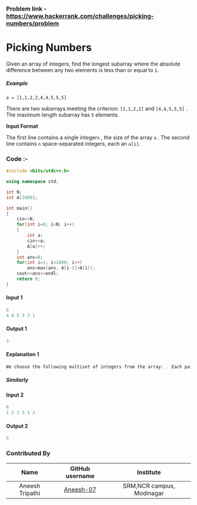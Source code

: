 ### Problem link - https://www.hackerrank.com/challenges/picking-numbers/problem

# Picking Numbers

Given an array of integers, find the longest subarray where the absolute difference between any two elements is less than or equal to `1`.

##### **Example**

`a = [1,1,2,2,4,4,5,5,5]`

There are two subarrays meeting the criterion: `[1,1,2,2]` and `[4,4,5,5,5]` . The maximum length subarray has `5` elements.

**Input Format**

The first line contains a single integer`n` , the size of the array `a` .
The second line contains `n` space-separated integers, each an `a[i]`.

### Code :-

```c++
#include <bits/stdc++.h>

using namespace std;

int N;
int A[1000];

int main()
{
    cin>>N;
    for(int i=0; i<N; i++)
    {
        int a;
        cin>>a;
        A[a]++;
    }
    int ans=0;
    for(int i=1; i<1000; i++)
        ans=max(ans, A[i-1]+A[i]);
    cout<<ans<<endl;
    return 0;
}
```

#### **Input 1**

```` c++
6
4 6 5 3 3 1
````

#### **Output 1**

````c++
3
````

#### **Explanation 1**

````c++
We choose the following multiset of integers from the array: . Each pair in the multiset has an absolute difference <= (i.e.,|4-3| = 1 and |3-3|=0), so we print the number of chosen integers,3, as our answer.
````

##### Similarly

#### **Input 2**

````c++
6
1 2 2 3 1 2
````

#### **Output 2**

````c++
5
````

### Contributed By

|      Name       |              GitHub username              |         Institute         |
| :-------------: | :---------------------------------------: | :-----------------------: |
| Aneesh Tripathi | [Aneesh-07](https://github.com/Aneesh-07) | SRM,NCR campus, Modinagar |

